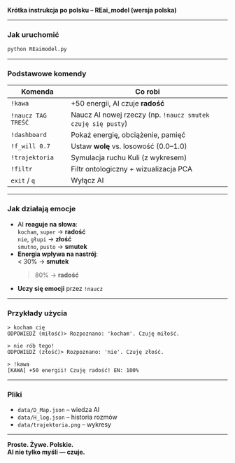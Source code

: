 **Krótka instrukcja po polsku – REai_model (wersja polska)**

---

### **Jak uruchomić**
```bash
python REaimodel.py
```

---

### **Podstawowe komendy**

| Komenda | Co robi |
|--------|--------|
| `!kawa` | +50 energii, AI czuje **radość** |
| `!naucz TAG TREŚĆ` | Naucz AI nowej rzeczy (np. `!naucz smutek czuję się pusty`) |
| `!dashboard` | Pokaż energię, obciążenie, pamięć |
| `!f_will 0.7` | Ustaw **wolę** vs. losowość (0.0–1.0) |
| `!trajektoria` | Symulacja ruchu Kuli (z wykresem) |
| `!filtr` | Filtr ontologiczny + wizualizacja PCA |
| `exit` / `q` | Wyłącz AI |

---

### **Jak działają emocje**
- AI **reaguje na słowa**:  
  `kocham`, `super` → **radość**  
  `nie`, `głupi` → **złość**  
  `smutno`, `pusto` → **smutek**
- **Energia wpływa na nastrój**:  
  < 30% → **smutek**  
  > 80% → **radość**
- **Uczy się emocji** przez `!naucz`

---

### **Przykłady użycia**
```
> kocham cię
ODPOWIEDŹ (miłość)> Rozpoznano: 'kocham'. Czuję miłość.

> nie rób tego!
ODPOWIEDŹ (złość)> Rozpoznano: 'nie'. Czuję złość.

> !kawa
[KAWA] +50 energii! Czuję radość! EN: 100%
```

---

### **Pliki**
- `data/D_Map.json` – wiedza AI  
- `data/H_log.json` – historia rozmów  
- `data/trajektoria.png` – wykresy

---

**Proste. Żywe. Polskie.**  
**AI nie tylko myśli — czuje.**
